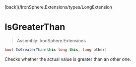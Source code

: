 ﻿

[back](/IronSphere.Extensions/types/LongExtension

# IsGreaterThan

> Assembly: IronSphere.Extensions

```csharp
bool IsGreaterThan(this long this, long other)
```

Checks whether the actual value is greater than an other one.

 
